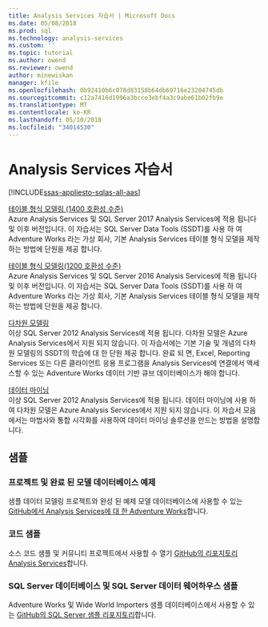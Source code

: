 ```yaml
---
title: Analysis Services 자습서 | Microsoft Docs
ms.date: 05/08/2018
ms.prod: sql
ms.technology: analysis-services
ms.custom: ''
ms.topic: tutorial
ms.author: owend
ms.reviewer: owend
author: minewiskan
manager: kfile
ms.openlocfilehash: 0b92410b6c078d83158b64db69716e23204745db
ms.sourcegitcommit: c12a7416d1996a3bcce3ebf4a3c9abe61b02fb9e
ms.translationtype: MT
ms.contentlocale: ko-KR
ms.lasthandoff: 05/10/2018
ms.locfileid: "34014530"
---
```

# <a name="analysis-services-tutorials"></a>Analysis Services 자습서
[!INCLUDE[ssas-appliesto-sqlas-all-aas](../includes/ssas-appliesto-sqlas-all-aas.md)]

[테이블 형식 모델링 (1400 호환성 수준)](tutorial-tabular-1400/as-adventure-works-tutorial.md)   
Azure Analysis Services 및 SQL Server 2017 Analysis Services에 적용 됩니다 및 이후 버전입니다. 이 자습서는 SQL Server Data Tools (SSDT)를 사용 하 여 Adventure Works 라는 가상 회사, 기본 Analysis Services 테이블 형식 모델을 제작 하는 방법에 단원을 제공 합니다. 

[테이블 형식 모델링(1200 호환성 수준)](../analysis-services/tabular-modeling-adventure-works-tutorial.md)  
Azure Analysis Services 및 SQL Server 2016 Analysis Services에 적용 됩니다 및 이후 버전입니다. 이 자습서는 SQL Server Data Tools (SSDT)를 사용 하 여 Adventure Works 라는 가상 회사, 기본 Analysis Services 테이블 형식 모델을 제작 하는 방법에 단원을 제공 합니다.  
  
[다차원 모델링](../analysis-services/multidimensional-modeling-adventure-works-tutorial.md)  
이상 SQL Server 2012 Analysis Services에 적용 됩니다. 다차원 모델은 Azure Analysis Services에서 지원 되지 않습니다. 이 자습서에는 기본 기술 및 개념의 다차원 모델링의 SSDT의 학습에 대 한 단원 제공 합니다. 완료 되 면, Excel, Reporting Services 또는 다른 클라이언트 응용 프로그램을 Analysis Services에 연결에서 액세스할 수 있는 Adventure Works 데이터 기반 큐브 데이터베이스가 해야 합니다.  
  
[데이터 마이닝](../analysis-services/data-mining-tutorials-analysis-services.md)  
이상 SQL Server 2012 Analysis Services에 적용 됩니다. 데이터 마이닝에 사용 하 여 다차원 모델은 Azure Analysis Services에서 지원 되지 않습니다. 이 자습서 모음에서는 마법사와 통합 시각화를 사용하여 데이터 마이닝 솔루션을 만드는 방법을 설명합니다.  
  
  
## <a name="samples"></a>샘플 
### <a name="project-and-completed-model-database-samples"></a>프로젝트 및 완료 된 모델 데이터베이스 예제
샘플 데이터 모델링 프로젝트와 완성 된 예제 모델 데이터베이스에 사용할 수 있는 [GitHub에서 Analysis Services에 대 한 Adventure Works](https://github.com/Microsoft/sql-server-samples/releases/tag/adventureworks-analysis-services)합니다.

### <a name="code-samples"></a>코드 샘플
소스 코드 샘플 및 커뮤니티 프로젝트에서 사용할 수 열기 [GitHub의 리포지토리 Analysis Services](https://github.com/Microsoft/Analysis-Services)합니다.

### <a name="sql-server-database-and-sql-server-data-warehouse-samples"></a>SQL Server 데이터베이스 및 SQL Server 데이터 웨어하우스 샘플  
Adventure Works 및 Wide World Importers 샘플 데이터베이스에서 사용할 수 있는 [GitHub의 SQL Server 샘플 리포지토리](https://github.com/Microsoft/sql-server-samples)합니다.
  
  
  
